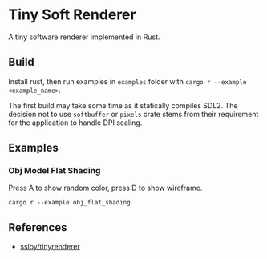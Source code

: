 # Tiny Soft Renderer

A tiny software renderer implemented in Rust.

## Build

Install rust, then run examples in `examples` folder with `cargo r --example <example_name>`.

The first build may take some time as it statically compiles SDL2. The decision not to use `softbuffer` or `pixels`
crate stems from their requirement for the application to handle DPI scaling.

## Examples

### Obj Model Flat Shading

Press A to show random color, press D to show wireframe.

```shell
cargo r --example obj_flat_shading
```

## References

- [ssloy/tinyrenderer](https://github.com/ssloy/tinyrenderer)
